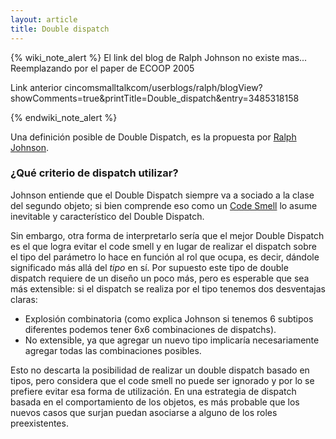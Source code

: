 ```yaml
---
layout: article
title: Double dispatch
---
```



{% wiki_note_alert %}
  El link del blog de Ralph Johnson no existe mas... Reemplazando por el paper de ECOOP 2005
  
  Link anterior cincomsmalltalk<dot>com/userblogs/ralph/blogView?showComments=true&printTitle=Double_dispatch&entry=3485318158
  
{% endwiki_note_alert %}

Una definición posible de Double Dispatch, es la propuesta por [Ralph Johnson](http://www.laputan.org/reflection/Foote-Johnson-Noble-ECOOP-2005.html).

### ¿Qué criterio de dispatch utilizar?

Johnson entiende que el Double Dispatch siempre va a sociado a la clase del segundo objeto; si bien comprende eso como un [Code Smell](code-smell.html) lo asume inevitable y característico del Double Dispatch.

Sin embargo, otra forma de interpretarlo sería que el mejor Double Dispatch es el que logra evitar el code smell y en lugar de realizar el dispatch sobre el tipo del parámetro lo hace en función al rol que ocupa, es decir, dándole significado más allá del *tipo* en sí. Por supuesto este tipo de double dispatch requiere de un diseño un poco más, pero es esperable que sea más extensible: si el dispatch se realiza por el tipo tenemos dos desventajas claras:

-   Explosión combinatoria (como explica Johnson si tenemos 6 subtipos diferentes podemos tener 6x6 combinaciones de dispatchs).
-   No extensible, ya que agregar un nuevo tipo implicaría necesariamente agregar todas las combinaciones posibles.

Esto no descarta la posibilidad de realizar un double dispatch basado en tipos, pero considera que el code smell no puede ser ignorado y por lo se prefiere evitar esa forma de utilización. En una estrategia de dispatch basada en el comportamiento de los objetos, es más probable que los nuevos casos que surjan puedan asociarse a alguno de los roles preexistentes.


